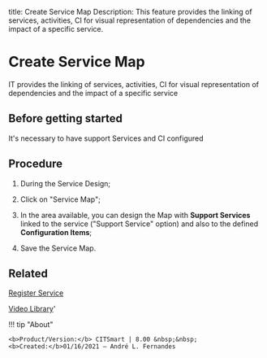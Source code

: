 title: Create Service Map
Description: This feature provides the linking of services, activities, CI for visual representation of dependencies and the impact of a specific service.

# Create Service Map
IT provides the linking of services, activities, CI for visual representation of dependencies and the impact of a specific service

Before getting started
-----------------------

It's necessary to have support Services and CI configured

Procedure
----------------

1.  During the Service Design;

2.  Click on "Service Map";

3.  In the area available, you can design the Map with **Support Services** linked to the service ("Support Service" option) and also to the defined **Configuration Items**;

4.  Save the Service Map. 

Related
---------------

[Register Service](https://docs.citsmart.com/en-us/citsmart-platform-8/processes/portfolio-and-catalog/use/register-a-service.html)

<i class='fa fa-youtube-play  fa-2x' style='color:#97ce17;vertical-align: middle;'> </i> [Video Library](https://www.youtube.com/playlist?list=PLB5qK2uzf2RNuLck4D45CohnoacGmsTys)'

!!! tip "About"

    <b>Product/Version:</b> CITSmart | 8.00 &nbsp;&nbsp;
    <b>Created:</b>01/16/2021 – André L. Fernandes

